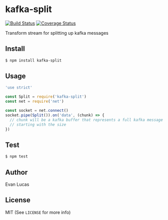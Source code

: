 # kafka-split

[![Build Status](https://travis-ci.org/evanlucas/kafka-split.svg)](https://travis-ci.org/evanlucas/kafka-split)
[![Coverage Status](https://coveralls.io/repos/evanlucas/kafka-split/badge.svg?branch=master&service=github)](https://coveralls.io/github/evanlucas/kafka-split?branch=master)

Transform stream for splitting up kafka messages

## Install

```bash
$ npm install kafka-split
```

## Usage

```js
'use strict'

const Split = require('kafka-split')
const net = require('net')

const socket = net.connect()
socket.pipe(Split()).on('data', (chunk) => {
  // chunk will be a kafka buffer that represents a full kafka message
  // starting with the size
})
```

## Test

```bash
$ npm test
```

## Author

Evan Lucas

## License

MIT (See `LICENSE` for more info)
